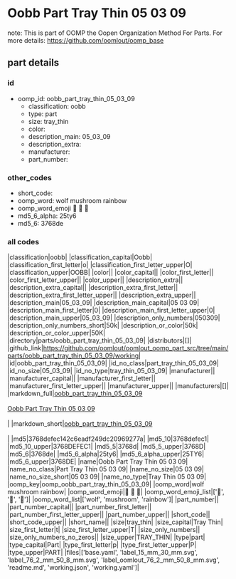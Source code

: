 # Oobb Part Tray Thin 05 03 09  

note: This is part of OOMP the Oopen Organization Method For Parts. For more details: https://github.com/oomlout/oomp_base

##  part details





### id
* oomp_id: oobb_part_tray_thin_05_03_09
  * classification: oobb
  * type: part
  * size: tray_thin
  * color: 
  * description_main: 05_03_09
  * description_extra: 
  * manufacturer: 
  * part_number: 

### other_codes
* short_code: 
* oomp_word: wolf mushroom rainbow
* oomp_word_emoji :wolf: :mushroom: :rainbow:
* md5_6_alpha: 25ty6
* md5_6: 3768de

### all codes 
|classification|oobb|
|classification_capital|Oobb|
|classification_first_letter|o|
|classification_first_letter_upper|O|
|classification_upper|OOBB|
|color||
|color_capital||
|color_first_letter||
|color_first_letter_upper||
|color_upper||
|description_extra||
|description_extra_capital||
|description_extra_first_letter||
|description_extra_first_letter_upper||
|description_extra_upper||
|description_main|05_03_09|
|description_main_capital|05 03 09|
|description_main_first_letter|0|
|description_main_first_letter_upper|0|
|description_main_upper|05_03_09|
|description_only_numbers|050309|
|description_only_numbers_short|50k|
|description_or_color|50k|
|description_or_color_upper|50K|
|directory|parts/oobb_part_tray_thin_05_03_09|
|distributors|[]|
|github_link|https://github.com/oomlout/oomlout_oomp_part_src/tree/main/parts/oobb_part_tray_thin_05_03_09/working|
|id|oobb_part_tray_thin_05_03_09|
|id_no_class|part_tray_thin_05_03_09|
|id_no_size|05_03_09|
|id_no_type|tray_thin_05_03_09|
|manufacturer||
|manufacturer_capital||
|manufacturer_first_letter||
|manufacturer_first_letter_upper||
|manufacturer_upper||
|manufacturers|[]|
|markdown_full|[oobb_part_tray_thin_05_03_09](https://github.com/oomlout/oomlout_oomp_part_src/tree/main/parts/oobb_part_tray_thin_05_03_09/working)<br>[](https://github.com/oomlout/oomlout_oomp_part_src/tree/main/parts/oobb_part_tray_thin_05_03_09/working)<br>[Oobb Part Tray Thin 05 03 09](https://github.com/oomlout/oomlout_oomp_part_src/tree/main/parts/oobb_part_tray_thin_05_03_09/working)<br><br>|
|markdown_short|[oobb_part_tray_thin_05_03_09](https://github.com/oomlout/oomlout_oomp_part_src/tree/main/parts/oobb_part_tray_thin_05_03_09/working)<br><br>|
|md5|3768defec142c6eadf249dc20969277a|
|md5_10|3768defec1|
|md5_10_upper|3768DEFEC1|
|md5_5|3768d|
|md5_5_upper|3768D|
|md5_6|3768de|
|md5_6_alpha|25ty6|
|md5_6_alpha_upper|25TY6|
|md5_6_upper|3768DE|
|name|Oobb Part Tray Thin 05 03 09|
|name_no_class|Part Tray Thin 05 03 09|
|name_no_size|05 03 09|
|name_no_size_short|05 03 09|
|name_no_type|Tray Thin 05 03 09|
|oomp_key|oomp_oobb_part_tray_thin_05_03_09|
|oomp_word|wolf mushroom rainbow|
|oomp_word_emoji|:wolf: :mushroom: :rainbow:|
|oomp_word_emoji_list|[':wolf:', ':mushroom:', ':rainbow:']|
|oomp_word_list|['wolf', 'mushroom', 'rainbow']|
|part_number||
|part_number_capital||
|part_number_first_letter||
|part_number_first_letter_upper||
|part_number_upper||
|short_code||
|short_code_upper||
|short_name||
|size|tray_thin|
|size_capital|Tray Thin|
|size_first_letter|t|
|size_first_letter_upper|T|
|size_only_numbers||
|size_only_numbers_no_zeros||
|size_upper|TRAY_THIN|
|type|part|
|type_capital|Part|
|type_first_letter|p|
|type_first_letter_upper|P|
|type_upper|PART|
|files|['base.yaml', 'label_15_mm_30_mm.svg', 'label_76_2_mm_50_8_mm.svg', 'label_oomlout_76_2_mm_50_8_mm.svg', 'readme.md', 'working.json', 'working.yaml']|
